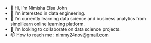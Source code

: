- 👋 Hi, I’m Nimisha Elsa John
- 👀 I’m interested in data engineering.
- 🌱 I’m currently learning data science and business analytics from simplilearn online learning platform.
- 💞️ I’m looking to collaborate on data science projects.
- 📫 How to reach me : nimmy24nov@gmail.com

<!---
Nimmy-24/Nimmy-24 is a ✨ special ✨ repository because its `README.md` (this file) appears on your GitHub profile.
You can click the Preview link to take a look at your changes.
--->
